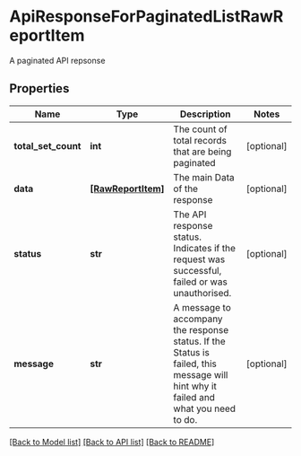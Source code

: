 # ApiResponseForPaginatedListRawReportItem

A paginated API repsonse
## Properties
Name | Type | Description | Notes
------------ | ------------- | ------------- | -------------
**total_set_count** | **int** | The count of total records that are being paginated | [optional] 
**data** | [**[RawReportItem]**](RawReportItem.md) | The main Data of the response | [optional] 
**status** | **str** | The API response status. Indicates if the request was successful, failed or was unauthorised. | [optional] 
**message** | **str** | A message to accompany the response status.  If the Status is failed, this message will hint why it failed and what you need to do. | [optional] 

[[Back to Model list]](../README.md#documentation-for-models) [[Back to API list]](../README.md#documentation-for-api-endpoints) [[Back to README]](../README.md)


